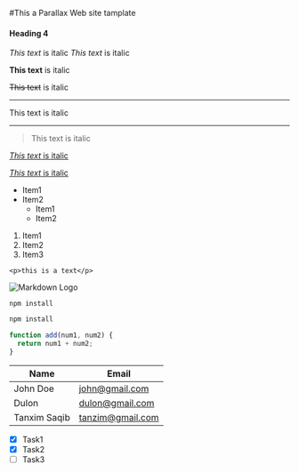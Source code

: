 <!-- Heading -->

#This a Parallax Web site tamplate

#### Heading 4

<!-- Italics -->

_This text_ is italic
_This text_ is italic

**This text** is italic

~~This text~~ is italic

---

This text is italic

---

> This text is italic

[_This text_ is italic](www.skabir.live)

[_This text_ is italic](www.skabir.live 'Shahriar')

<!-- UL -->

- Item1
- Item2
  - Item1
  - Item2

1. Item1
1. Item2
1. Item3

<!-- Inline code -->

`<p>this is a text</p>`

![Markdown Logo](https://markdown-here.com/img/icon256.png)

<!-- Github markdown -->

<!-- code block -->

```
npm install

```

```bash
npm install

```

```javascript
function add(num1, num2) {
  return num1 + num2;
}
```

<!-- Tables -->

| Name         | Email            |
| ------------ | ---------------- |
| John Doe     | john@gmail.com   |
| Dulon        | dulon@gmail.com  |
| Tanxim Saqib | tanzim@gmail.com |

<!-- Task List -->

- [x] Task1
- [x] Task2
- [ ] Task3
